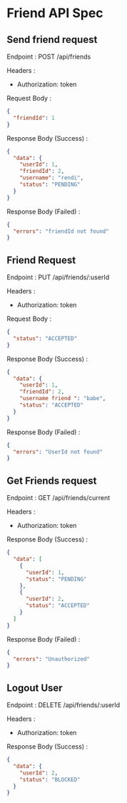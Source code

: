 # Friend API Spec

## Send friend request

Endpoint : POST /api/friends

Headers :

- Authorization: token

Request Body :

```json
{
  "friendId": 1
}
```

Response Body (Success) :

```json
{
  "data": {
    "userId": 1,
    "friendId": 2,
    "username": "rendi",
    "status": "PENDING"
  }
}
```

Response Body (Failed) :

```json
{
  "errors": "friendId not found"
}
```

## Friend Request

Endpoint : PUT /api/friends/:userId

Headers :

- Authorization: token

Request Body :

```json
{
  "status": "ACCEPTED"
}
```

Response Body (Success) :

```json
{
  "data": {
    "userId": 1,
    "friendId": 2,
    "username friend ": "babe",
    "status": "ACCEPTED"
  }
}
```

Response Body (Failed) :

```json
{
  "errors": "UserId not found"
}
```

## Get Friends request

Endpoint : GET /api/friends/current

Headers :

- Authorization: token

Response Body (Success) :

```json
{
  "data": [
    {
      "userId": 1,
      "status": "PENDING"
    },
    {
      "userId": 2,
      "status": "ACCEPTED"
    }
  ]
}
```

Response Body (Failed) :

```json
{
  "errors": "Unauthorized"
}
```

## Logout User

Endpoint : DELETE /api/friends/:userId

Headers :

- Authorization: token

Response Body (Success) :

```json
{
  "data": {
    "userId": 2,
    "status": "BLOCKED"
  }
}
```
